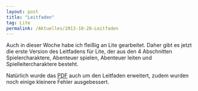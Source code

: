 ```yaml
---
layout: post
title: "Leitfaden"
tag: Lite
permalink: /Aktuelles/2013-10-28-Leitfaden
---
```


Auch in dieser Woche habe ich fleißig an Lite gearbeitet. Daher gibt es jetzt die erste Version des Leitfadens für Lite, der aus den 4 Abschnitten Spielercharaktere, Abenteuer spielen, Abenteuer leiten und Spielleitercharaktere besteht.

Natürlich wurde das [PDF](https://lite.jcgames.de/Publikationen/) auch um den Leitfaden erweitert, zudem wurden noch einige kleinere Fehler ausgebessert.


